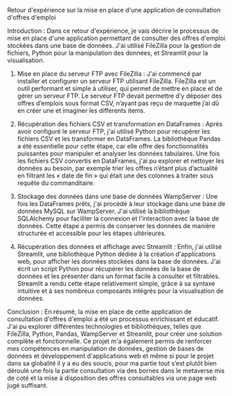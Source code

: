 Retour d'expérience sur la mise en place d'une application de consultation d'offres d'emploi

Introduction :
Dans ce retour d'expérience, je vais décrire le processus de mise en place d'une application permettant de consulter des offres d'emploi stockées dans une base de données. J'ai utilisé FileZilla pour la gestion de fichiers, Python pour la manipulation des données, et Streamlit pour la visualisation.

1. Mise en place du serveur FTP avec FileZilla :
J'ai commencé par installer et configurer un serveur FTP utilisant FileZilla. FileZilla est un outil performant et simple à utiliser, qui permet de mettre en place et de gérer un serveur FTP. Le serveur FTP devait permettre d’y déposer des offres d’emplois sous format CSV, n’ayant pas reçu de maquette j’ai dû en créer une et imaginer les différents items.

2. Récupération des fichiers CSV et transformation en DataFrames :
Après avoir configuré le serveur FTP, j'ai utilisé Python pour récupérer les fichiers CSV et les transformer en DataFrames. La bibliothèque Pandas a été essentielle pour cette étape, car elle offre des fonctionnalités puissantes pour manipuler et analyser les données tabulaires. Une fois les fichiers CSV convertis en DataFrames, j'ai pu explorer et nettoyer les données au besoin, par exemple trier les offres n’étant plus d’actualité en filtrant les « date de fin » qui était une des colonnes à traiter sous requête du commanditaire.

3. Stockage des données dans une base de données WampServer :
Une fois les DataFrames prêts, j'ai procédé à leur stockage dans une base de données MySQL sur WampServer. J'ai utilisé la bibliothèque SQLAlchemy pour faciliter la connexion et l'interaction avec la base de données. Cette étape a permis de conserver les données de manière structurée et accessible pour les étapes ultérieures.

4. Récupération des données et affichage avec Streamlit :
Enfin, j'ai utilisé Streamlit, une bibliothèque Python dédiée à la création d'applications web, pour afficher les données stockées dans la base de données. J'ai écrit un script Python pour récupérer les données de la base de données et les présenter dans un format facile à consulter et filtrables. Streamlit a rendu cette étape relativement simple, grâce à sa syntaxe intuitive et à ses nombreux composants intégrés pour la visualisation de données.


Conclusion :
En résumé, la mise en place de cette application de consultation d'offres d'emploi a été un processus enrichissant et éducatif. J'ai pu explorer différentes technologies et bibliothèques, telles que FileZilla, Python, Pandas, WampServer et Streamlit, pour créer une solution complète et fonctionnelle. Ce projet m'a également permis de renforcer mes compétences en manipulation de données, gestion de bases de données et développement d'applications web et même si pour le projet dans sa globalité il y a eu des soucis, pour ma partie tout s’est plutôt bien déroulé une fois la partie consultation via des bornes dans le metaverse mis de coté et la mise à disposition des offres consultables via une page web jugé suffisant.
